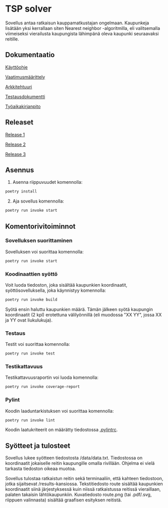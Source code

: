# TSP solver

Sovellus antaa ratkaisun kauppamatkustajan ongelmaan. Kaupunkeja lisätään yksi kerrallaan siten Nearest neighbor -algoritmilla, eli valitsemalla viimeiseksi vierailusta kaupungista lähimpänä oleva kaupunki seuraavaksi reitille.

## Dokumentaatio

[Käyttöohje](https://github.com/mikkope123/ot-harjoitustyo/blob/master/dokumentaatio/kayttoohje.md)

[Vaatimusmäärittely](https://github.com/mikkope123/ot-harjoitustyo/blob/master/dokumentaatio/vaatimusmaarittely.md)

[Arkkitehtuuri](https://github.com/mikkope123/ot-harjoitustyo/blob/master/dokumentaatio/arkkitehtuuri.md)

[Testausdokumentti](https://github.com/mikkope123/ot-harjoitustyo/blob/master/dokumentaatio/testaus.md)

[Työaikakirjanpito](https://github.com/mikkope123/ot-harjoitustyo/blob/master/dokumentaatio/tyoaikakirjanpito.md)

## Releaset


[Release 1](https://github.com/mikkope123/ot-harjoitustyo/releases/tag/viikko5)

[Release 2](https://github.com/mikkope123/ot-harjoitustyo/releases/tag/viikko6)

[Release 3](https://github.com/mikkope123/ot-harjoitustyo/releases/tag/lopullinen)

## Asennus

1. Asenna riippuvuudet komennolla:

```bash
poetry install
```

2. Aja sovellus komennolla:

```bash
poetry run invoke start
```

## Komentorivitoiminnot

### Sovelluksen suorittaminen

Sovelluksen voi suorittaa komennolla:

```bash
poetry run invoke start
```

### Koodinaattien syöttö

Voit luoda tiedoston, joka sisältää kaupunkien koordinaatit, syöttösovelluksella, joka käynnistyy komennolla:

```bash
poetry run invoke build
```

Syötä ensin haluttu kaupunkien määrä. Tämän jälkeen syötä kaupungin koordinaatit (2 kpl) erotettuna välilyönnillä (eli muodossa "XX YY", jossa XX ja YY ovat liukulukuja).

### Testaus

Testit voi suorittaa komennolla:

```bash
poetry run invoke test
```

### Testikattavuus

Testikattavuusraportin voi luoda komennolla:

```bash
poetry run invoke coverage-report
```

### Pylint

Koodin laaduntarkistuksen voi suorittaa komennolla:

```bash
poetry run invoke lint
```

Koodin laatukriteerit on määrätty tiedostossa [.pylintrc](https://github.com/mikkope123/ot-harjoitustyo/blob/master/.pylintrc).

## Syötteet ja tulosteet

Sovellus lukee syötteen tiedostosta /data/data.txt. Tiedostossa on koordinaatit jokaiselle reitin kaupungille omalla rivillään. Ohjelma ei vielä tarkasta tiedoston oikeaa muotoa.

Sovellus tulostaa ratkaistun reitin sekä terminaaliin, että kahteen tiedostoon, jotka sijaitsevat /results-kansiossa. Tekstitiedosto route sisältää kaupunkien koordinaatit siinä järjestyksessä kuin niissä ratkaistussa reitissä vieraillaan, palaten takaisin lähtökaupunkiin. Kuvatiedosto route.png (tai .pdf/.svg, riippuen valinnasta) sisältää graafisen esityksen reitistä.
